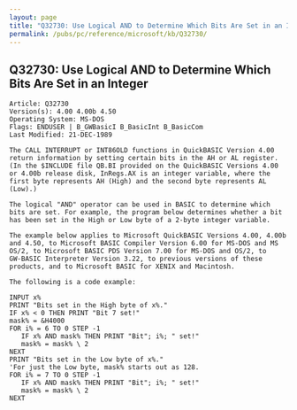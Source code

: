 ```yaml
---
layout: page
title: "Q32730: Use Logical AND to Determine Which Bits Are Set in an Integer"
permalink: /pubs/pc/reference/microsoft/kb/Q32730/
---
```


## Q32730: Use Logical AND to Determine Which Bits Are Set in an Integer

	Article: Q32730
	Version(s): 4.00 4.00b 4.50
	Operating System: MS-DOS
	Flags: ENDUSER | B_GWBasicI B_BasicInt B_BasicCom
	Last Modified: 21-DEC-1989
	
	The CALL INTERRUPT or INT86OLD functions in QuickBASIC Version 4.00
	return information by setting certain bits in the AH or AL register.
	(In the $INCLUDE file QB.BI provided on the QuickBASIC Versions 4.00
	or 4.00b release disk, InRegs.AX is an integer variable, where the
	first byte represents AH (High) and the second byte represents AL
	(Low).)
	
	The logical "AND" operator can be used in BASIC to determine which
	bits are set. For example, the program below determines whether a bit
	has been set in the High or Low byte of a 2-byte integer variable.
	
	The example below applies to Microsoft QuickBASIC Versions 4.00, 4.00b
	and 4.50, to Microsoft BASIC Compiler Version 6.00 for MS-DOS and MS
	OS/2, to Microsoft BASIC PDS Version 7.00 for MS-DOS and OS/2, to
	GW-BASIC Interpreter Version 3.22, to previous versions of these
	products, and to Microsoft BASIC for XENIX and Macintosh.
	
	The following is a code example:
	
	INPUT x%
	PRINT "Bits set in the High byte of x%."
	IF x% < 0 THEN PRINT "Bit 7 set!"
	mask% = &H4000
	FOR i% = 6 TO 0 STEP -1
	   IF x% AND mask% THEN PRINT "Bit"; i%; " set!"
	   mask% = mask% \ 2
	NEXT
	PRINT "Bits set in the Low byte of x%."
	'For just the Low byte, mask% starts out as 128.
	FOR i% = 7 TO 0 STEP -1
	   IF x% AND mask% THEN PRINT "Bit"; i%; " set!"
	   mask% = mask% \ 2
	NEXT
